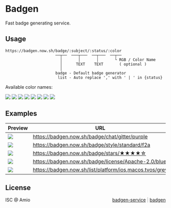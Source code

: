 # Badgen

Fast badge generating service.

## Usage

```
https://badgen.now.sh/badge/:subject/:status/:color
                      ──┬──  ───┬───  ──┬───  ──┬──
                        │       │       │       └ RGB / Color Name
                        │      TEXT    TEXT       ( optional )
                        │
                      badge - Default badge generator
                       list - Auto replace ',' with ' | ' in {status}
```

Available color names:

![](https://badgen.now.sh/badge/color/green/green)
![](https://badgen.now.sh/badge/color/yellow/yellow)
![](https://badgen.now.sh/badge/color/orange/orange)
![](https://badgen.now.sh/badge/color/red/red)
![](https://badgen.now.sh/badge/color/pink/pink)
![](https://badgen.now.sh/badge/color/purple/purple)
![](https://badgen.now.sh/badge/color/blue/blue)
![](https://badgen.now.sh/badge/color/grey/grey)

## Examples

| Preview | URL |
| --- | --- |
|![](https://badgen.now.sh/badge/chat/gitter/purple) | https://badgen.now.sh/badge/chat/gitter/purple |
|![](https://badgen.now.sh/badge/style/standard/f2a) | https://badgen.now.sh/badge/style/standard/f2a |
|![](https://badgen.now.sh/badge/stars/★★★★☆) | https://badgen.now.sh/badge/stars/★★★★☆ |
|![](https://badgen.now.sh/badge/license/Apache-2.0/blue) | https://badgen.now.sh/badge/license/Apache-2.0/blue |
|![](https://badgen.now.sh/list/platform/ios,macos,tvos/grey) | https://badgen.now.sh/list/platform/ios,macos,tvos/grey |

## License

ISC @ Amio
<span style="float:right; color: #AAA">
  <a href="https://github.com/amio/badgen-service">badgen-service</a> |
  <a href="https://github.com/amio/badgen">badgen</a>
</span>

